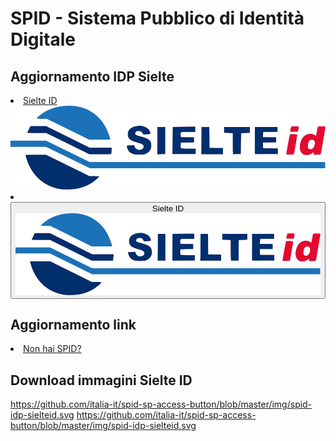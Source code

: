 # SPID - Sistema Pubblico di Identità Digitale

## Aggiornamento IDP Sielte
<!-- SPID SP BUTTON: VERSIONE GET -->
<!-- Aggiungere all'elenco IDP dentro <ul id="spid-idp-list-small-root-get"... -->
<li class="spid-idp-button-link">
    <a href="#"><span class="spid-sr-only">Sielte ID</span><img src="img/spid-idp-sielteid.svg" onerror="this.src='img/spid-idp-sielteid.png'; this.onerror=null;" alt="Sielte ID" /></a>
</li>

<!-- SPID SP BUTTON: VERSIONE POST -->
<!-- Aggiungere all'elenco IDP dentro <ul id="spid-idp-list-medium-root-post"... -->
<li class="spid-idp-button-link">
    <button class="idp-button-idp-logo" name="sielte_id" type="submit"><span class="spid-sr-only">Sielte ID</span><img class="spid-idp-button-logo" src="img/spid-idp-sielteid.svg" onerror="this.src='img/spid-idp-sielteid.png'; this.onerror=null;" alt="Sielte ID" /></button>
</li>


## Aggiornamento link
<!-- SPID SP BUTTON: TUTTE LE VERSIONI -->
<!-- Modificare il collegamento a "Non hai SPID?" -->
<li class="spid-idp-support-link">
    <a href="http://www.spid.gov.it/richiedi-spid">Non hai SPID?</a>
</li>


## Download immagini Sielte ID
https://github.com/italia-it/spid-sp-access-button/blob/master/img/spid-idp-sielteid.svg
https://github.com/italia-it/spid-sp-access-button/blob/master/img/spid-idp-sielteid.svg